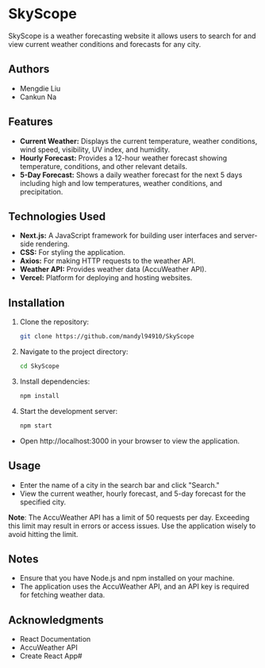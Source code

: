# SkyScope

SkyScope is a weather forecasting website it allows users to search for and view current weather conditions and forecasts for any city.

## Authors

- Mengdie Liu
- Cankun Na

## Features

- **Current Weather:** Displays the current temperature, weather conditions, wind speed, visibility, UV index, and humidity.
- **Hourly Forecast:** Provides a 12-hour weather forecast showing temperature, conditions, and other relevant details.
- **5-Day Forecast:** Shows a daily weather forecast for the next 5 days including high and low temperatures, weather conditions, and precipitation.

## Technologies Used

- **Next.js:** A JavaScript framework for building user interfaces and server-side rendering.
- **CSS:** For styling the application.
- **Axios:** For making HTTP requests to the weather API.
- **Weather API:** Provides weather data (AccuWeather API).
- **Vercel:** Platform for deploying and hosting websites.

## Installation

1. Clone the repository:

   ```bash
   git clone https://github.com/mandyl94910/SkyScope

2. Navigate to the project directory:

   ```bash
   cd SkyScope

3. Install dependencies:
   
   ```bash   
   npm install

4. Start the development server:

   ```bash
   npm start

- Open http://localhost:3000 in your browser to view the application.

## Usage

- Enter the name of a city in the search bar and click "Search."
- View the current weather, hourly forecast, and 5-day forecast for the specified city.

**Note**: The AccuWeather API has a limit of 50 requests per day. Exceeding this limit may result in errors or access issues. Use the application wisely to avoid hitting the limit.

## Notes

- Ensure that you have Node.js and npm installed on your machine.
- The application uses the AccuWeather API, and an API key is required for fetching weather data.

## Acknowledgments

- React Documentation
- AccuWeather API
- Create React App#
